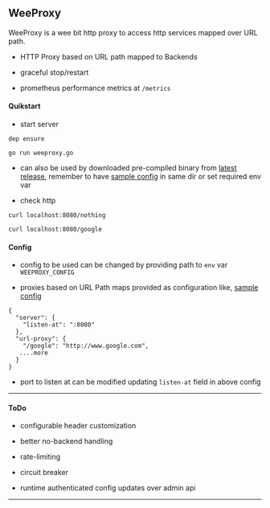 
## WeeProxy

WeeProxy is a wee bit http proxy to access http services mapped over URL path.

* HTTP Proxy based on URL path mapped to Backends

* graceful stop/restart

* prometheus performance metrics at `/metrics`


#### Quikstart

* start server

```
dep ensure

go run weeproxy.go
```

* can also be used by downloaded pre-compiled binary from [latest release](https://github.com/abhishekkr/weeproxy/releases/tag/v0.1.0), remember to have [sample config](./sample-config.json) in same dir or set required env var

* check http

```
curl localhost:8080/nothing

curl localhost:8080/google
```

#### Config

* config to be used can be changed by providing path to `env` var `WEEPROXY_CONFIG`

* proxies based on URL Path maps provided as configuration like, [sample config](./sample-config.json)

```
{
  "server": {
    "listen-at": ":8080"
  },
  "url-proxy": {
    "/google": "http://www.google.com",
   ....more
  }
}
```

* port to listen at can be modified updating `listen-at` field in above config

---

#### ToDo

* configurable header customization

* better no-backend handling

* rate-limiting

* circuit breaker

* runtime authenticated config updates over admin api

---
